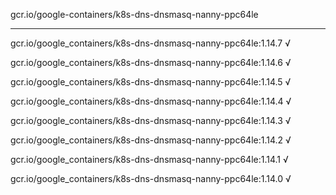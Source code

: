 gcr.io/google-containers/k8s-dns-dnsmasq-nanny-ppc64le 

----
gcr.io/google_containers/k8s-dns-dnsmasq-nanny-ppc64le:1.14.7 √

gcr.io/google_containers/k8s-dns-dnsmasq-nanny-ppc64le:1.14.6 √

gcr.io/google_containers/k8s-dns-dnsmasq-nanny-ppc64le:1.14.5 √

gcr.io/google_containers/k8s-dns-dnsmasq-nanny-ppc64le:1.14.4 √

gcr.io/google_containers/k8s-dns-dnsmasq-nanny-ppc64le:1.14.3 √

gcr.io/google_containers/k8s-dns-dnsmasq-nanny-ppc64le:1.14.2 √

gcr.io/google_containers/k8s-dns-dnsmasq-nanny-ppc64le:1.14.1 √

gcr.io/google_containers/k8s-dns-dnsmasq-nanny-ppc64le:1.14.0 √

